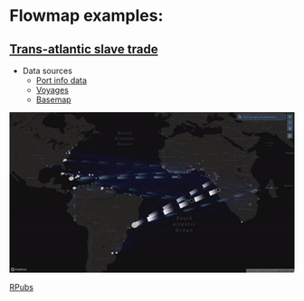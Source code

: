 # Flowmap examples: 

## [Trans-atlantic slave trade](https://wandabodnar.github.io/flowmap/transatlantic.html)

- Data sources
  - [Port info data](https://github.com/sctyner/slave-trade-data/blob/master/port_info.csv)
  - [Voyages](https://slavevoyages.org/voyage/database)
  - [Basemap](https://github.com/mapbox/mapbox-gl-vintage-style)

![](https://raw.githubusercontent.com/wandabodnar/flowmap/master/data/trans_atlantic.gif)

[RPubs](https://rpubs.com/WandaBodnar/643762)
